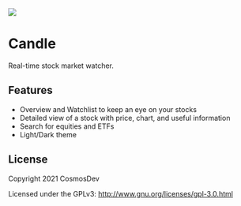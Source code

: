 <img src="candle.png">

# Candle

Real-time stock market watcher.

## Features

- Overview and Watchlist to keep an eye on your stocks
- Detailed view of a stock with price, chart, and useful information
- Search for equities and ETFs
- Light/Dark theme

## License

Copyright 2021 CosmosDev

Licensed under the GPLv3: http://www.gnu.org/licenses/gpl-3.0.html

